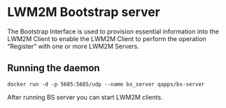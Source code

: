LWM2M Bootstrap server
===========
The Bootstrap Interface is used to provision essential information into the LWM2M Client 
to enable the LWM2M Client to perform the operation “Register” with one or more LWM2M Servers.

Running the daemon
-----------------

`docker run -d -p 5685:5685/udp --name bs_server qapps/bs-server`


After running BS server you can start LWM2M clients.
